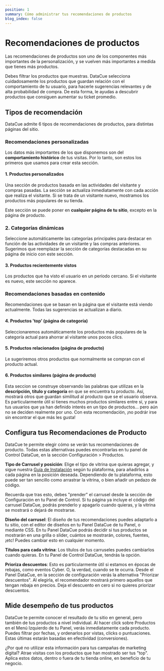 ```yaml
---
position: 1
summary: Cómo administrar tus recomendaciones de productos
blog_index: false
---
```


# Recomendaciones de productos

Las recomendaciones de productos son uno de los componentes más importantes de la personalización, y se vuelven más importantes a medida que tienes más productos.

Debes filtrar los productos que muestras. DataCue selecciona cuidadosamente los productos que guardan relación con el comportamiento de tu usuario, para hacerle sugerencias relevantes y de alta probabilidad de compra. De esta forma, le ayudas a descubrir productos que consiguen aumentar su ticket promedio.

## Tipos de recomendación

DataCue admite 6 tipos de recomendaciones de productos, para distintas páginas del sitio.

### Recomendaciones personalizadas

Los datos más importantes de los que disponemos son del **comportamiento histórico** de tus visitas. Por lo tanto, son estos los primeros que usamos para crear esta sección.

#### 1. Productos personalizados

Una sección de productos basada en las actividades del visitante y compras pasadas. La sección se actualiza inmediatamente con cada acción que realiza el visitante. Si se trata de un visitante nuevo, mostramos los productos más populares de su tienda.

Este sección se puede poner en **cualquier página de tu sitio**, excepto en la página de producto.

### 2. Categorías dinámicas

Seleccione automáticamente las categorías principales para destacar en función de las actividades de un visitante y las compras anteriores. Sugerimos que reemplazar la sección de categorías destacadas en su página de inicio con este sección.

#### 3. Productos recientemente vistos

Los productos que ha visto el usuario en un período cercano. Si el visitante es nuevo, este sección no aparece.

### Recomendaciones basadas en contenido

Recomendaciones que se basan en la página que el visitante está viendo actualmente. Todas las sugerencias se actualizan a diario.

#### 4. Productos 'top' (página de categoría)

Seleccionaremos automáticamente los productos más populares de la categoría actual para ahorrar al visitante unos pocos clics.

#### 5. Productos relacionados (página de producto)

Le sugeriremos otros productos que normalmente se compran con el producto actual.

#### 6. Productos similares (página de producto)

Esta seccion se construye observando las palabras que utilizas en la **descripción, título y categoría** en que se encuentra tu producto. Así, mostrará otros que guardan similitud al producto que se el usuario observa. Es particularmente útil si tienes muchos productos similares entre sí, y para tus usuarios que ya han definido interés en un tipo de productos... pero aún no se deciden realmente por uno. Con esta recomendación, ¡no podrár irse sin encontrar el que más les gusta!

## Configura tus Recomendaciones de Producto

DataCue te permite elegir cómo se verán tus recomendaciones de producto. Todas estas alternativas puedes encontrarlas en tu panel de Control DataCue, en la sección Configuración > Productos.

**Tipo de Carrusel y posición**: Elige el tipo de vitrina que quieras agregar, y sigue nuestra [Guía de Instalación](https://help.datacue.co/es/install/) según tu plataforma, para añadirlos a cada página en la posición deseada. Dependiendo de tu plataforma, esto puede ser tan sencillo como arrastrar la vitrina, o bien añadir un pedazo de código.

Recuerda que tras esto, debes "prender" el carrusel desde la sección de Configuración en tu Panel de Control. Si tu página ya incluye el código del carrusel DataCue, podrás prenderlo y apagarlo cuando quieras, y la vitrina se mostrará o dejará de mostrarse.

**Diseño del carrusel**: El diseño de tus recomendaciones puedes adaptarlo a tu sitio, con el editor de diseños en tu Panel DataCue de tu Panel, o mediante CSS. En tu Panel DataCue podrás decidir si tus productos se mostrarán en una grilla o slider, cuántos se mostrarán, colores, fuentes, ¡etc! Puedes cambiar esto en cualquier momento.

**Títulos para cada vitrina**: Los títulos de tus carruseles puedes cambiarlos cuando quieras. En tu Panel de Control DataCue, tendrás la opción.

**Prioriza descuentos**: Esto es particularmente útil si estamos en épocas de rebajas, como eventos Cyber. O, la verdad, cuando se te ocurra. Desde el Panel DataCue, en la sección de configuración verás la alternativa "Priorizar descuentos". Al elegirla, el recomendador mostrará primero aquellos que tengan rebaja en precios. Deja el descuento en cero si no quieres priorizar descuentos.

## Mide desempeño de tus productos

DataCue te permite conocer el resultado de tu sitio en general, pero también de tus productos a nivel individual. Al hacer click sobre Productos en el Menú Izquierdo de tu Panel, verás inmediatamente cada producto. Puedes filtrar por fechas, y ordenarlos por vistas, clicks o puntuaciones. Estas últimas estarán basadas en efectividad (conversiones).

¿Por qué no utilizar esta información para tus campañas de marketing digital? Atrae visitas con los productos que han mostrado ser tus "top". Aplica estos datos, dentro o fuera de tu tienda online, en beneficio de tu negocio.
